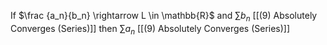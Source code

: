 If $\frac {a_n}{b_n} \rightarrow L \in \mathbb{R}$ and $\sum b_n$ [[(9) Absolutely Converges (Series)]] then $\sum a_n$ [[(9) Absolutely Converges (Series)]]